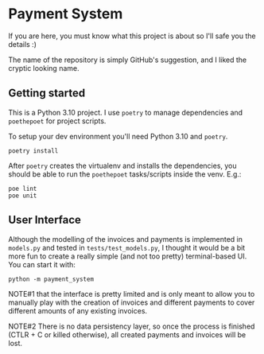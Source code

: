 # Payment System

If you are here, you must know what this project is about so I'll safe you the details :)

The name of the repository is simply GitHub's suggestion, and I liked the cryptic looking
name.

## Getting started

This is a Python 3.10 project. I use `poetry` to manage dependencies and `poethepoet` for
project scripts.

To setup your dev environment you'll need Python 3.10 and `poetry`.

```shell
poetry install
```

After `poetry` creates the virtualenv and installs the dependencies, you should be able to
run the `poethepoet` tasks/scripts inside the venv. E.g.:

```
poe lint
poe unit
```

## User Interface

Although the modelling of the invoices and payments is implemented in `models.py` and 
tested in `tests/test_models.py`, I thought it would be a bit more fun to create a
really simple (and not too pretty) terminal-based UI. You can start it with:

```shell
python -m payment_system
```

NOTE#1 that the interface is pretty limited and is only meant to allow you to manually play
with the creation of invoices and different payments to cover different amounts of
any existing invoices.

NOTE#2 There is no data persistency layer, so once the process is finished (CTLR + C or
killed otherwise), all created payments and invoices will be lost.
